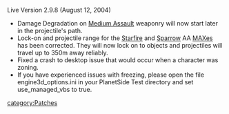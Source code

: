 Live Version 2.9.8 (August 12, 2004)

- Damage Degradation on [Medium Assault](../Medium_Assault.md)
  weaponry will now start later in the projectile's path.
- Lock-on and projectile range for the [Starfire](../Starfire.md)
  and [Sparrow](../Sparrow.md) AA [MAXes](../MAX.md) has
  been corrected. They will now lock on to objects and projectiles
  will travel up to 350m away reliably.
- Fixed a crash to desktop issue that would occur when a character was
  zoning.
- If you have experienced issues with freezing, please open the file
  engine3d_options.ini in your PlanetSide Test directory and set
  use_managed_vbs to true.

[category:Patches](category:Patches.md)
